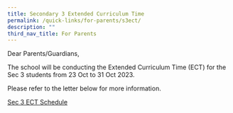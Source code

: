```yaml
---
title: Secondary 3 Extended Curriculum Time
permalink: /quick-links/for-parents/s3ect/
description: ""
third_nav_title: For Parents
---
```

Dear Parents/Guardians,

The school will be conducting the Extended Curriculum Time (ECT) for the Sec 3 students from 23 Oct to 31 Oct 2023. 

Please refer to the letter below for more information.

[Sec 3 ECT Schedule](/files/Parents/sec%203%20extended%20curriculum%20time.pdf)